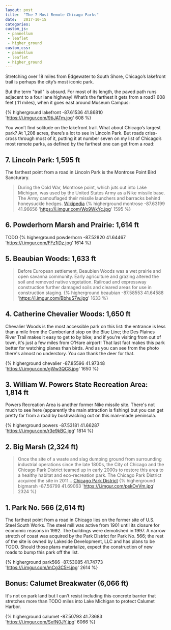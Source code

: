 ```yaml
---
layout: post
title:  "The 7 Most Remote Chicago Parks"
date:   2017-10-15
categories:
custom_js: 
 - pannellum
 - leaflet
 - higher_ground
custom_css:
 - pannellum
 - leaflet
 - higher_ground
---
```


Stretching over 18 miles from Edgewater to South Shore, Chicago’s lakefront trail is perhaps the city’s most iconic park.

But the term "trail" is absurd. For most of its length, the paved path runs adjacent to a four lane highway! What’s the farthest it gets from a road? 608 feet (.11 miles), when it goes east around Museum Campus:

{% higherground lakefront  -87.61536 41.86810 'https://i.imgur.com/9tiJATm.jpg' 608 %}

You won’t find solitude on the lakefront trail. What about Chicago’s largest park? At 1,208 acres, there’s a lot to see in Lincoln Park. But roads criss-cross through most of it, putting it at number seven on my list of Chicago’s most remote parks, as defined by the farthest one can get from a road:

## 7. Lincoln Park: 1,595 ft
The farthest point from a road in Lincoln Park is the Montrose Point Bird Sancturary.

> During the Cold War, Montrose point, which juts out into Lake Michigan, was used by the United States Army as a Nike missile base. The Army camouflaged their missile launchers and barracks behind honeysuckle hedges. [Wikipedia](https://en.wikipedia.org/wiki/Lincoln_Park)
{% higherground montrose   -87.63199 41.96656 'https://i.imgur.com/Wo9WkYc.jpg' 1595 %}

## 6. Powderhorn Marsh and Prairie: 1,614 ft
TODO
{% higherground powderhorn -87.52820 41.64467 'https://i.imgur.com/FFz1iDz.jpg' 1614 %}

## 5. Beaubian Woods: 1,633 ft
> Before European settlement, Beaubien Woods was a wet prairie and open savanna community. Early agriculture and grazing altered the soil and removed native vegetation. Railroad and expressway construction further damaged soils and cleared areas for use in construction staging.
{% higherground beaubian   -87.58553 41.64588 'https://i.imgur.com/BbhuS7w.jpg' 1633 %}

## 4. Catherine Chevalier Woods: 1,650 ft
Chevalier Woods is the most accessible park on this list: the entrance is less than a mile from the Cumberland stop on the Blue Line; the Des Plaines River Trail makes it easy to get to by bike; and if you're visiting from out of town, it's just a few miles from O'Hare airport! That last fact makes this park better for watching planes than birds. And as you can see from the photo there's almost no understory. You can thank the deer for that.

{% higherground chevalier  -87.85596 41.97348 'https://i.imgur.com/gWw3QC8.jpg' 1650 %}

## 3. William W. Powers State Recreation Area: 1,814 ft
Powers Recreation Area is another former Nike missile site. There's not much to see here (apparently the main attraction is fishing) but you can get pretty far from a road by bushwacking out on this man-made peninsula.

{% higherground powers     -87.53181 41.66287 'https://i.imgur.com/r3e9kBC.jpg' 1814 %}

## 2. Big Marsh (2,324 ft)
> Once the site of a waste and slag dumping ground from surrounding industrial operations since the late 1800s, the City of Chicago and the Chicago Park District teamed up in early 2000s to restore this area to a healthy habitat and eco-recreation park.  The Chicago Park District acquired the site in 2011... [Chicago Park District](http://www.chicagoparkdistrict.com/parks/big-marsh-park-no564/)
{% higherground bigmarsh   -87.56799 41.69063 'https://i.imgur.com/pskOvVm.jpg' 2324 %}

## 1. Park No. 566 (2,614 ft)
The farthest point from a road in Chicago lies on the former site of U.S. Steel South Works. The steel mill was active from 1901 until its closure for economic reasons in 1992. The buildings were demolished in 1997. A narrow stretch of coast was acquired by the Park District for Park No. 566; the rest of the site is owned by Lakeside Development, LLC and has plans to be TODO. Should those plans materialize, expect the construction of new roads to bump this park off the list.

{% higherground park566    -87.53085 41.74773 'https://i.imgur.com/mCg3C5H.jpg' 2614 %}

## Bonus: Calumet Breakwater (6,066 ft)
It's not on park land but I can't resist including this concrete barrier that stretches more than TODO miles into Lake Michigan to protect Calumet Harbor.

{% higherground calumet    -87.50793 41.73683 'https://i.imgur.com/SxfN0JY.jpg' 6066 %}

